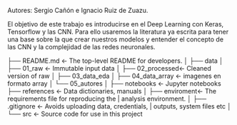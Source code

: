 
Autores: Sergio Cañón e Ignacio Ruiz de Zuazu.

El objetivo de este trabajo es introducirse en el Deep Learning con Keras, Tensorflow y las CNN. Para ello usaremos la literatura ya escrita para tener una base sobre la que crear nuestros modelos y entender el concepto de las CNN y la complejidad de las redes neuronales. 

├── README.md <- The top-level README for developers.
│
├── data
│ ├── 01_raw <- Immutable input data
│ ├── 02_processed<- Cleaned version of raw
│ ├── 03_data_eda
│ ├── 04_data_array <- imagenes en formato array
│ └── 05_autores 
│
├── notebooks <- Jupyter notebooks
├── references <- Data dictionaries, manuals
│
├── enviroment<- The requirements file for reproducing the
| analysis environment.
│
├── .gitignore <- Avoids uploading data, credentials,
| outputs, system files etc
│
└── src <- Source code for use in this project
